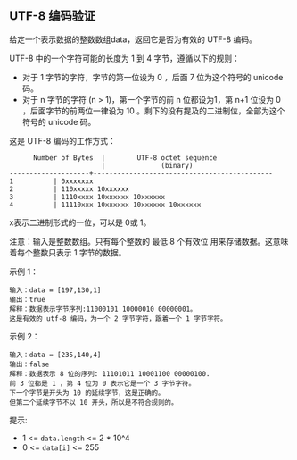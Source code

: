 ## UTF-8 编码验证

给定一个表示数据的整数数组data，返回它是否为有效的 UTF-8 编码。

UTF-8 中的一个字符可能的长度为 1 到 4 字节，遵循以下的规则：

* 对于 1 字节的字符，字节的第一位设为 0 ，后面 7 位为这个符号的 unicode 码。
* 对于 n 字节的字符 (n > 1)，第一个字节的前 n 位都设为1，第 n+1 位设为 0 ，后面字节的前两位一律设为 10 。剩下的没有提及的二进制位，全部为这个符号的 unicode 码。

这是 UTF-8 编码的工作方式：

```
      Number of Bytes  |        UTF-8 octet sequence
                       |              (binary)
--------------------+---------------------------------------------
1          | 0xxxxxxx
2          | 110xxxxx 10xxxxxx
3          | 1110xxxx 10xxxxxx 10xxxxxx
4          | 11110xxx 10xxxxxx 10xxxxxx 10xxxxxx
```

x表示二进制形式的一位，可以是 0或 1。

注意：输入是整数数组。只有每个整数的 最低 8 个有效位 用来存储数据。这意味着每个整数只表示 1 字节的数据。

示例 1：

```
输入：data = [197,130,1]
输出：true
解释：数据表示字节序列:11000101 10000010 00000001。
这是有效的 utf-8 编码，为一个 2 字节字符，跟着一个 1 字节字符。
```

示例 2：

```
输入：data = [235,140,4]
输出：false
解释：数据表示 8 位的序列: 11101011 10001100 00000100.
前 3 位都是 1 ，第 4 位为 0 表示它是一个 3 字节字符。
下一个字节是开头为 10 的延续字节，这是正确的。
但第二个延续字节不以 10 开头，所以是不符合规则的。
```

提示:

* 1 <= `data.length` <= 2 * 10^4
* 0 <= `data[i]` <= 255
